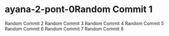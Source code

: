 # ayana-2-pont-0Random Commit 1
Random Commit 2
Random Commit 3
Random Commit 4
Random Commit 5
Random Commit 6
Random Commit 7
Random Commit 8
